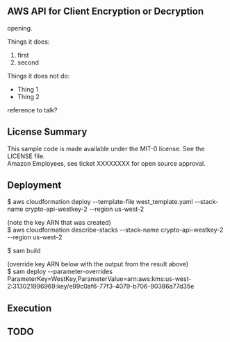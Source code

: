 ## AWS API for Client Encryption or Decryption
opening.

Things it does: 
1. first
2. second

Things it does not do:
- Thing 1
- Thing 2

reference to talk?


## License Summary
This sample code is made available under the MIT-0 license. See the LICENSE file.  
Amazon Employees, see ticket XXXXXXXX for open source approval.


## Deployment
$ aws cloudformation deploy --template-file west_template.yaml --stack-name crypto-api-westkey-2 --region us-west-2  

(note the key ARN that was created)  
$ aws cloudformation describe-stacks --stack-name crypto-api-westkey-2 --region us-west-2

$ sam build  

(override key ARN below with the output from the result above)  
$ sam deploy --parameter-overrides ParameterKey=WestKey,ParameterValue=arn:aws:kms:us-west-2:313021996969:key/e99c0af6-77f3-4079-b706-90386a77d35e  


## Execution



## TODO
